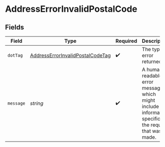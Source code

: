 # AddressErrorInvalidPostalCode


## Fields

| Field                                                                                                   | Type                                                                                                    | Required                                                                                                | Description                                                                                             | Example                                                                                                 |
| ------------------------------------------------------------------------------------------------------- | ------------------------------------------------------------------------------------------------------- | ------------------------------------------------------------------------------------------------------- | ------------------------------------------------------------------------------------------------------- | ------------------------------------------------------------------------------------------------------- |
| `dotTag`                                                                                                | [AddressErrorInvalidPostalCodeTag](../../models/shared/AddressErrorInvalidPostalCodeTag.md)             | :heavy_check_mark:                                                                                      | The type of error returned                                                                              | invalid_postal_code                                                                                     |
| `message`                                                                                               | *string*                                                                                                | :heavy_check_mark:                                                                                      | A human-readable error message, which might include information specific to<br/>the request that was made.<br/> | region value BC is not valid for country_code value US                                                  |